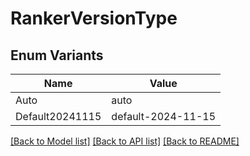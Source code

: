 # RankerVersionType

## Enum Variants

| Name | Value |
|---- | -----|
| Auto | auto |
| Default20241115 | default-2024-11-15 |


[[Back to Model list]](../README.md#documentation-for-models) [[Back to API list]](../README.md#documentation-for-api-endpoints) [[Back to README]](../README.md)


